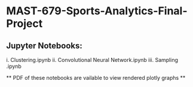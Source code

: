 # MAST-679-Sports-Analytics-Final-Project

## Jupyter Notebooks:

i. Clustering.ipynb
ii. Convolutional Neural Network.ipynb
iii. Sampling .ipynb

** PDF of these notebooks are vailable to view rendered plotly graphs **
